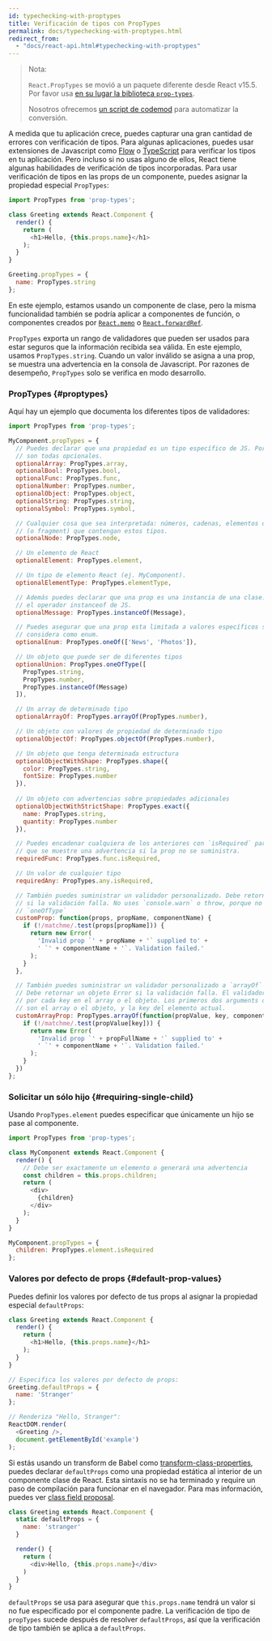 ```yaml
---
id: typechecking-with-proptypes
title: Verificación de tipos con PropTypes
permalink: docs/typechecking-with-proptypes.html
redirect_from:
  - "docs/react-api.html#typechecking-with-proptypes"
---
```


> Nota:
>
> `React.PropTypes` se movió a un paquete diferente desde React v15.5. Por favor usa [en su lugar la biblioteca `prop-types`](https://www.npmjs.com/package/prop-types).
>
>Nosotros ofrecemos [un script de codemod](/blog/2017/04/07/react-v15.5.0.html#migrating-from-reactproptypes) para automatizar la conversión.

A medida que tu aplicación crece, puedes capturar una gran cantidad de errores con verificación de tipos. Para algunas aplicaciones, puedes usar extensiones de Javascript como [Flow](https://flow.org/) o [TypeScript](https://www.typescriptlang.org/) para verificar los tipos en tu aplicación. Pero incluso si no usas alguno de ellos, React tiene algunas habilidades de verificación de tipos incorporadas. Para usar verificación de tipos en las props de un componente, puedes asignar la propiedad especial `PropTypes`:

```javascript
import PropTypes from 'prop-types';

class Greeting extends React.Component {
  render() {
    return (
      <h1>Hello, {this.props.name}</h1>
    );
  }
}

Greeting.propTypes = {
  name: PropTypes.string
};
```

En este ejemplo, estamos usando un componente de clase, pero la misma funcionalidad también se podría aplicar a componentes de función, o componentes creados por [`React.memo`](https://es.reactjs.org/docs/react-api.html#reactmemo) o [`React.forwardRef`](https://es.reactjs.org/docs/react-api.html#reactforwardref).

`PropTypes` exporta un rango de validadores que pueden ser usados para estar seguros que la información recibida sea válida. En este ejemplo, usamos `PropTypes.string`. Cuando un valor inválido se asigna a una prop, se muestra una advertencia en la consola de Javascript. Por razones de desempeño, `PropTypes` solo se verifica en modo desarrollo.

### PropTypes {#proptypes}

Aquí hay un ejemplo que documenta los diferentes tipos de validadores:

```javascript
import PropTypes from 'prop-types';

MyComponent.propTypes = {
  // Puedes declarar que una propiedad es un tipo específico de JS. Por defecto, estas
  // son todas opcionales.
  optionalArray: PropTypes.array,
  optionalBool: PropTypes.bool,
  optionalFunc: PropTypes.func,
  optionalNumber: PropTypes.number,
  optionalObject: PropTypes.object,
  optionalString: PropTypes.string,
  optionalSymbol: PropTypes.symbol,

  // Cualquier cosa que sea interpretada: números, cadenas, elementos o un array
  // (o fragment) que contengan estos tipos.
  optionalNode: PropTypes.node,

  // Un elemento de React
  optionalElement: PropTypes.element,

  // Un tipo de elemento React (ej. MyComponent).
  optionalElementType: PropTypes.elementType,

  // Además puedes declarar que una prop es una instancia de una clase. Este usa
  // el operador instanceof de JS.
  optionalMessage: PropTypes.instanceOf(Message),

  // Puedes asegurar que una prop esta limitada a valores específicos si se
  // considera como enum.
  optionalEnum: PropTypes.oneOf(['News', 'Photos']),

  // Un objeto que puede ser de diferentes tipos
  optionalUnion: PropTypes.oneOfType([
    PropTypes.string,
    PropTypes.number,
    PropTypes.instanceOf(Message)
  ]),

  // Un array de determinado tipo
  optionalArrayOf: PropTypes.arrayOf(PropTypes.number),

  // Un objeto con valores de propiedad de determinado tipo
  optionalObjectOf: PropTypes.objectOf(PropTypes.number),

  // Un objeto que tenga determinada estructura
  optionalObjectWithShape: PropTypes.shape({
    color: PropTypes.string,
    fontSize: PropTypes.number
  }),
  
  // Un objeto con advertencias sobre propiedades adicionales
  optionalObjectWithStrictShape: PropTypes.exact({
    name: PropTypes.string,
    quantity: PropTypes.number
  }),   

  // Puedes encadenar cualquiera de los anteriores con `isRequired` para asegurar
  // que se muestre una advertencia si la prop no se suministra.
  requiredFunc: PropTypes.func.isRequired,

  // Un valor de cualquier tipo
  requiredAny: PropTypes.any.isRequired,

  // También puedes suministrar un validador personalizado. Debe retornar un objeto Error
  // si la validación falla. No uses `console.warn` o throw, porque no va a funcionar en
  // `oneOfType`
  customProp: function(props, propName, componentName) {
    if (!/matchme/.test(props[propName])) {
      return new Error(
        'Invalid prop `' + propName + '` supplied to' +
        ' `' + componentName + '`. Validation failed.'
      );
    }
  },

  // También puedes suministrar un validador personalizado a `arrayOf` y `objectOf`.
  // Debe retornar un objeto Error si la validación falla. El validador se llamará
  // por cada key en el array o el objeto. Los primeros dos arguments del validador
  // son el array o el objeto, y la key del elemento actual.
  customArrayProp: PropTypes.arrayOf(function(propValue, key, componentName, location, propFullName) {
    if (!/matchme/.test(propValue[key])) {
      return new Error(
        'Invalid prop `' + propFullName + '` supplied to' +
        ' `' + componentName + '`. Validation failed.'
      );
    }
  })
};
```

### Solicitar un sólo hijo {#requiring-single-child}

Usando `PropTypes.element` puedes especificar que únicamente un hijo se pase al componente.

```javascript
import PropTypes from 'prop-types';

class MyComponent extends React.Component {
  render() {
    // Debe ser exactamente un elemento o generará una advertencia
    const children = this.props.children;
    return (
      <div>
        {children}
      </div>
    );
  }
}

MyComponent.propTypes = {
  children: PropTypes.element.isRequired
};
```

### Valores por defecto de props {#default-prop-values}

Puedes definir los valores por defecto de tus props al asignar la propiedad especial `defaultProps`:

```javascript
class Greeting extends React.Component {
  render() {
    return (
      <h1>Hello, {this.props.name}</h1>
    );
  }
}

// Especifica los valores por defecto de props:
Greeting.defaultProps = {
  name: 'Stranger'
};

// Renderiza "Hello, Stranger":
ReactDOM.render(
  <Greeting />,
  document.getElementById('example')
);
```

Si estás usando un transform de Babel como [transform-class-properties](https://babeljs.io/docs/plugins/transform-class-properties/), puedes declarar `defaultProps` como una propiedad estática al interior de un componente clase de React. Esta sintaxis no se ha terminado y require un paso de compilación para funcionar en el navegador. Para mas información, puedes ver [class field proposal](https://github.com/tc39/proposal-class-fields).

```javascript
class Greeting extends React.Component {
  static defaultProps = {
    name: 'stranger'
  }

  render() {
    return (
      <div>Hello, {this.props.name}</div>
    )
  }
}
```

`defaultProps` se usa para asegurar que `this.props.name` tendrá un valor si no fue especificado por el componente padre. La verificación de tipo de `propTypes` sucede después de resolver `defaultProps`, así que la verificación de tipo también se aplica a `defaultProps`.
